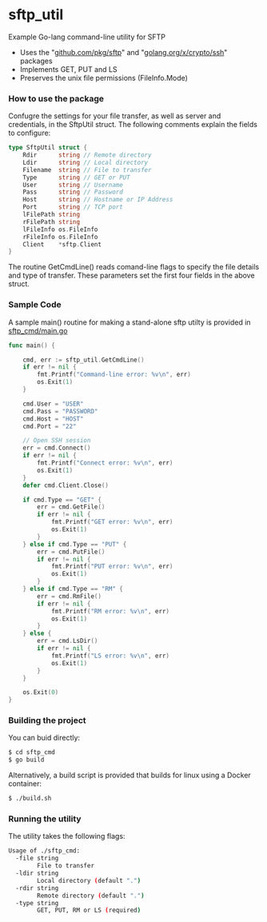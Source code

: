 # sftp_util
Example Go-lang command-line utility for SFTP
* Uses the "[github.com/pkg/sftp](https://godoc.org/github.com/pkg/sftp)" and "[golang.org/x/crypto/ssh](https://godoc.org/github.com/pkg/sftp)" packages
* Implements GET, PUT and LS
* Preserves the unix file permissions (FileInfo.Mode)

### How to use the package
Confugre the settings for your file transfer, as well as server and credentials, in the SftpUtil struct.  The following comments explain the fields to configure:
```go
type SftpUtil struct {
	Rdir      string // Remote directory
	Ldir      string // Local directory
	Filename  string // File to transfer
	Type      string // GET or PUT
	User      string // Username
	Pass      string // Password
	Host      string // Hostname or IP Address
	Port      string // TCP port
	lFilePath string
	rFilePath string
	lFileInfo os.FileInfo
	rFileInfo os.FileInfo
	Client    *sftp.Client
}
```
The routine GetCmdLine() reads comand-line flags to specify the file details and type of transfer. These parameters set the first four fields in the above struct.

### Sample Code
A sample main() routine for making a stand-alone sftp utilty is provided in [sftp_cmd/main.go](https://github.com/DavidSantia/sftp_util/blob/master/sftp_cmd/main.go)

```go
func main() {

	cmd, err := sftp_util.GetCmdLine()
	if err != nil {
		fmt.Printf("Command-line error: %v\n", err)
		os.Exit(1)
	}

	cmd.User = "USER"
	cmd.Pass = "PASSWORD"
	cmd.Host = "HOST"
	cmd.Port = "22"

	// Open SSH session
	err = cmd.Connect()
	if err != nil {
		fmt.Printf("Connect error: %v\n", err)
		os.Exit(1)
	}
	defer cmd.Client.Close()

	if cmd.Type == "GET" {
		err = cmd.GetFile()
		if err != nil {
			fmt.Printf("GET error: %v\n", err)
			os.Exit(1)
		}
	} else if cmd.Type == "PUT" {
		err = cmd.PutFile()
		if err != nil {
			fmt.Printf("PUT error: %v\n", err)
			os.Exit(1)
		}
	} else if cmd.Type == "RM" {
		err = cmd.RmFile()
		if err != nil {
			fmt.Printf("RM error: %v\n", err)
			os.Exit(1)
		}
	} else {
		err = cmd.LsDir()
		if err != nil {
			fmt.Printf("LS error: %v\n", err)
			os.Exit(1)
		}
	}

	os.Exit(0)
}
```

### Building the project
You can buid directly:
```sh
$ cd sftp_cmd
$ go build
```

Alternatively, a build script is provided that builds for linux using a Docker container:
```sh
$ ./build.sh
```

### Running the utility
The utility takes the following flags:
```sh
Usage of ./sftp_cmd:
  -file string
    	File to transfer
  -ldir string
    	Local directory (default ".")
  -rdir string
    	Remote directory (default ".")
  -type string
    	GET, PUT, RM or LS (required)
```
